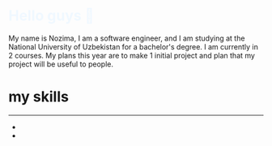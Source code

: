 <h1 style="color: aliceblue;">
        Hello guys 👋
    </h1>
    <p>
        My name is Nozima, I am a software engineer, and I am studying at the National University of Uzbekistan for a bachelor's degree. I am currently in 2 courses. My plans this year are to make 1 initial project and plan that my project will be useful to people.
    </p>
<h1>
    my skills
   </h1>
   <hr>
   <ul>
    <li  style="width: 50;>
        <a href="https://web.telegram.org/k/">
            <img src="https://banner2.cleanpng.com/20180629/rta/kisspng-telegram-logo-computer-icons-telegram-logo-5b36bbaa3df404.5025035915303136422538.jpg" alt="">
        </a>
    </li>
    <li  style="width: 50;><a  href="https://ru.linkedin.com/">
        <img src="https://images.rawpixel.com/image_png_800/czNmcy1wcml2YXRlL3Jhd3BpeGVsX2ltYWdlcy93ZWJzaXRlX2NvbnRlbnQvbHIvdjk4Mi1kMy0xMC5wbmc.png" alt="">
    </a></li>
   </ul>
